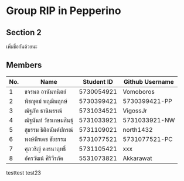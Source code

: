 ﻿# Group RIP in Pepperino
## Section 2
เพิ่มชื่อกันด้วยนะ
## Members
No. | Name | Student ID | Github Username
---- | ---- | ---------- | --------------
1 | ขจรพล อานันทนิตย์ | 5730054921 | Vomoboros
2 | พิชญุตม์ พฤฒิพฤกษ์ | 5730399421 | 5730399421-PP
3 | ณัฐภัท ธานินธรณ์ | 5731034521 | VigossJr
4 | ณัฐนันท์ วัชรเกษมสินธุ์ | 5731033921 | 5731033921-NW
5 | สุธรรม ธิติอนันต์ปกรณ์ | 5731109021 | north1432
6 | พงษ์พีรเดช ชัยธรรม | 5731077521 | 5731077521-PC
7 | ศุภวชิญ์ คงธนาฤทธิ์  | 5731105421 | xxx
8 | อัครวัฒน์ ศิริวีรภัค | 5531073821 | Akkarawat

testtest
test23